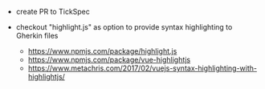 
- create PR to TickSpec

- checkout "highlight.js" as option to provide syntax highlighting to Gherkin files
  - https://www.npmjs.com/package/highlight.js
  - https://www.npmjs.com/package/vue-highlightjs
  - https://www.metachris.com/2017/02/vuejs-syntax-highlighting-with-highlightjs/


